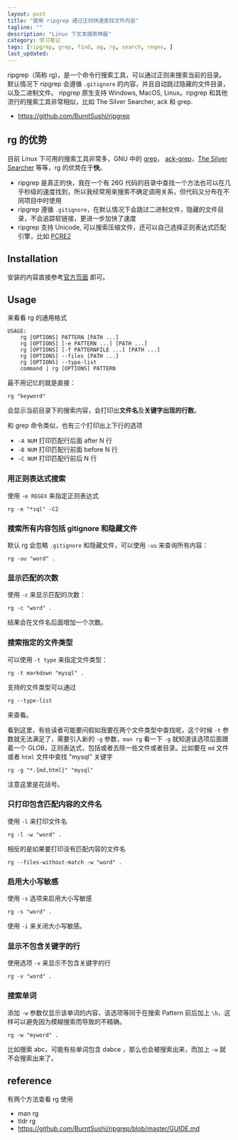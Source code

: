 ```yaml
---
layout: post
title: "使用 ripgrep 通过正则快速查找文件内容"
tagline: ""
description: "Linux 下文本搜索神器"
category: 学习笔记
tags: [ripgrep, grep, find, ag, rg, search, regex, ]
last_updated:
---
```


ripgrep（简称 rg)，是一个命令行搜索工具，可以通过正则来搜索当前的目录。默认情况下 ripgrep 会遵循 `.gitignore` 的内容，并且自动跳过隐藏的文件目录，以及二进制文件。 ripgrep 原生支持 Windows, MacOS, Linux。ripgrep 和其他流行的搜索工具非常相似，比如 The Silver Searcher, ack 和 grep.

- <https://github.com/BurntSushi/ripgrep>

## rg 的优势

目前 Linux 下可用的搜索工具非常多，GNU 中的 [grep](/post/2017/09/grep.html)， [ack-grep](/post/2017/10/ack-grep.html)，[The Silver Searcher](/post/2019/04/the-silver-searcher.html) 等等，rg 的优势在于**快**。

- ripgrep 是真正的快，我在一个有 26G 代码的目录中查找一个方法也可以在几乎秒级的速度找到，所以我经常用来搜索不确定调用关系，但代码又分布在不同项目中时使用
- ripgrep 遵循 `.gitignore`，在默认情况下会跳过二进制文件，隐藏的文件目录，不会追踪软链接，更进一步加快了速度
- ripgrep 支持 Unicode, 可以搜索压缩文件，还可以自己选择正则表达式匹配引擎，比如 [PCRE2](https://www.pcre.org/current/doc/html/pcre2syntax.html)


## Installation
安装的内容直接参考[官方页面](https://github.com/BurntSushi/ripgrep) 即可。


## Usage
来看看 rg 的通用格式

	USAGE:
		rg [OPTIONS] PATTERN [PATH ...]
		rg [OPTIONS] [-e PATTERN ...] [PATH ...]
		rg [OPTIONS] [-f PATTERNFILE ...] [PATH ...]
		rg [OPTIONS] --files [PATH ...]
		rg [OPTIONS] --type-list
		command | rg [OPTIONS] PATTERN

最不用记忆的就是直接：

	rg "keyword"

会显示当前目录下的搜索内容，会打印出**文件名**及**关键字出现的行数**。

和 grep 命令类似，也有三个打印出上下行的选项

- `-A NUM` 打印匹配行后面 after N 行
- `-B NUM` 打印匹配行前面 before N 行
- `-C NUM` 打印匹配行前后 N 行

### 用正则表达式搜索
使用 `-e REGEX` 来指定正则表达式

	rg -e "*sql" -C2

### 搜索所有内容包括 gitignore 和隐藏文件
默认 rg 会忽略 `.gitignore` 和隐藏文件，可以使用 `-uu` 来查询所有内容：

	rg -uu "word" .

### 显示匹配的次数
使用 `-c` 来显示匹配的次数：

	rg -c "word" .

结果会在文件名后面增加一个次数。

### 搜索指定的文件类型
可以使用 `-t type` 来指定文件类型：

	rg -t markdown "mysql" .

支持的文件类型可以通过

	rg --type-list

来查看。

看到这里，有些读者可能要问假如我要在两个文件类型中查找呢，这个时候 `-t` 参数就无法满足了，需要引入新的 `-g` 参数，`man rg` 看一下 `-g` 就知道该选项后面跟着一个 GLOB，正则表达式，包括或者去除一些文件或者目录。比如要在 `md` 文件或者 `html` 文件中查找 "mysql" 关键字

	rg -g "*.{md,html}" "mysql"

注意这里是花括号。

### 只打印包含匹配内容的文件名

使用 `-l` 来打印文件名

	rg -l -w "word" .

相反的是如果要打印没有匹配内容的文件名

	rg --files-without-match -w "word" .

### 启用大小写敏感
使用 `-s` 选项来启用大小写敏感

	rg -s "word" .

使用 `-i` 来关闭大小写敏感。

### 显示不包含关键字的行
使用选项 `-v` 来显示不包含关键字的行

	rg -v "word" .

### 搜索单词

添加 `-w` 参数仅显示该单词的内容，该选项等同于在搜索 Pattern 前后加上 `\b`，这样可以避免因为模糊搜索而导致的不精确。

	rg -w "myword" .

比如搜索 abc，可能有些单词包含 dabce ，那么也会被搜索出来，而加上 `-w` 就不会搜索出来了。

## reference

有两个方法查看 rg 使用

- man rg
- tldr rg
- <https://github.com/BurntSushi/ripgrep/blob/master/GUIDE.md>
